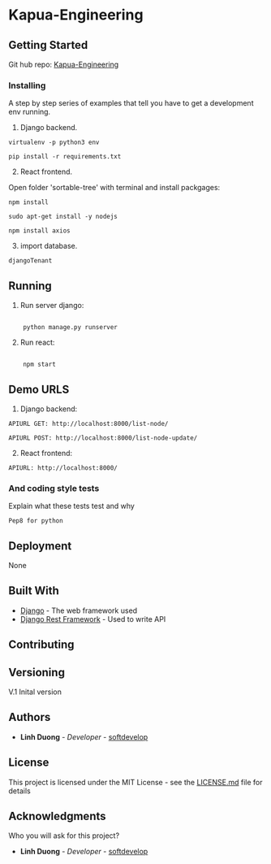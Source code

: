 # Kapua-Engineering

## Getting Started
Git hub repo: [Kapua-Engineering](https://github.com/softdevelop/Kapua-Engineering)

### Installing

A step by step series of examples that tell you have to get a development env running.

1. Django backend.

```
virtualenv -p python3 env
```
```
pip install -r requirements.txt
```

2. React frontend.

Open folder 'sortable-tree' with terminal and install packgages:

```
npm install
```
```
sudo apt-get install -y nodejs
```
```
npm install axios
```

3. import database.

```
djangoTenant
```

## Running

1. Run server django:
```

	python manage.py runserver
```
2. Run react:
```
	
	npm start 
```


## Demo URLS

1. Django backend:
```
APIURL GET: http://localhost:8000/list-node/
```
```
APIURL POST: http://localhost:8000/list-node-update/
```
2. React frontend:

```
APIURL: http://localhost:8000/
```

### And coding style tests

Explain what these tests test and why

```
Pep8 for python
```

## Deployment

None

## Built With

* [Django](https://www.djangoproject.com/) - The web framework used
* [Django Rest Framework](http://www.django-rest-framework.org/) - Used to write API

## Contributing


## Versioning

V.1 Inital version

## Authors

* **Linh Duong** - *Developer* - [softdevelop](https://github.com/softdevelop)

## License

This project is licensed under the MIT License - see the [LICENSE.md](LICENSE.md) file for details

## Acknowledgments

Who you will ask for this project?
* **Linh Duong** - *Developer* - [softdevelop](https://github.com/softdevelop)
 
